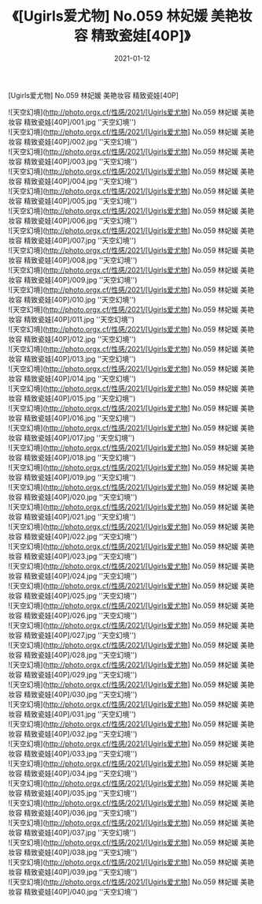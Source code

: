 ﻿---
layout: post
title:  《[Ugirls爱尤物] No.059 林妃媛 美艳妆容 精致瓷娃[40P]》
date:   2021-01-12
img: http://photo.orgx.cf/性感/2021/[Ugirls爱尤物] No.059 林妃媛 美艳妆容 精致瓷娃[40P]/000.jpg
tags: [美女, 性感, 泳衣]
---

[Ugirls爱尤物] No.059 林妃媛 美艳妆容 精致瓷娃[40P]



![天空幻境](http://photo.orgx.cf/性感/2021/[Ugirls爱尤物] No.059 林妃媛 美艳妆容 精致瓷娃[40P]/001.jpg ''天空幻境'') <br>
![天空幻境](http://photo.orgx.cf/性感/2021/[Ugirls爱尤物] No.059 林妃媛 美艳妆容 精致瓷娃[40P]/002.jpg ''天空幻境'') <br>
![天空幻境](http://photo.orgx.cf/性感/2021/[Ugirls爱尤物] No.059 林妃媛 美艳妆容 精致瓷娃[40P]/003.jpg ''天空幻境'') <br>
![天空幻境](http://photo.orgx.cf/性感/2021/[Ugirls爱尤物] No.059 林妃媛 美艳妆容 精致瓷娃[40P]/004.jpg ''天空幻境'') <br>
![天空幻境](http://photo.orgx.cf/性感/2021/[Ugirls爱尤物] No.059 林妃媛 美艳妆容 精致瓷娃[40P]/005.jpg ''天空幻境'') <br>
![天空幻境](http://photo.orgx.cf/性感/2021/[Ugirls爱尤物] No.059 林妃媛 美艳妆容 精致瓷娃[40P]/006.jpg ''天空幻境'') <br>
![天空幻境](http://photo.orgx.cf/性感/2021/[Ugirls爱尤物] No.059 林妃媛 美艳妆容 精致瓷娃[40P]/007.jpg ''天空幻境'') <br>
![天空幻境](http://photo.orgx.cf/性感/2021/[Ugirls爱尤物] No.059 林妃媛 美艳妆容 精致瓷娃[40P]/008.jpg ''天空幻境'') <br>
![天空幻境](http://photo.orgx.cf/性感/2021/[Ugirls爱尤物] No.059 林妃媛 美艳妆容 精致瓷娃[40P]/009.jpg ''天空幻境'') <br>
![天空幻境](http://photo.orgx.cf/性感/2021/[Ugirls爱尤物] No.059 林妃媛 美艳妆容 精致瓷娃[40P]/010.jpg ''天空幻境'') <br>
![天空幻境](http://photo.orgx.cf/性感/2021/[Ugirls爱尤物] No.059 林妃媛 美艳妆容 精致瓷娃[40P]/011.jpg ''天空幻境'') <br>
![天空幻境](http://photo.orgx.cf/性感/2021/[Ugirls爱尤物] No.059 林妃媛 美艳妆容 精致瓷娃[40P]/012.jpg ''天空幻境'') <br>
![天空幻境](http://photo.orgx.cf/性感/2021/[Ugirls爱尤物] No.059 林妃媛 美艳妆容 精致瓷娃[40P]/013.jpg ''天空幻境'') <br>
![天空幻境](http://photo.orgx.cf/性感/2021/[Ugirls爱尤物] No.059 林妃媛 美艳妆容 精致瓷娃[40P]/014.jpg ''天空幻境'') <br>
![天空幻境](http://photo.orgx.cf/性感/2021/[Ugirls爱尤物] No.059 林妃媛 美艳妆容 精致瓷娃[40P]/015.jpg ''天空幻境'') <br>
![天空幻境](http://photo.orgx.cf/性感/2021/[Ugirls爱尤物] No.059 林妃媛 美艳妆容 精致瓷娃[40P]/016.jpg ''天空幻境'') <br>
![天空幻境](http://photo.orgx.cf/性感/2021/[Ugirls爱尤物] No.059 林妃媛 美艳妆容 精致瓷娃[40P]/017.jpg ''天空幻境'') <br>
![天空幻境](http://photo.orgx.cf/性感/2021/[Ugirls爱尤物] No.059 林妃媛 美艳妆容 精致瓷娃[40P]/018.jpg ''天空幻境'') <br>
![天空幻境](http://photo.orgx.cf/性感/2021/[Ugirls爱尤物] No.059 林妃媛 美艳妆容 精致瓷娃[40P]/019.jpg ''天空幻境'') <br>
![天空幻境](http://photo.orgx.cf/性感/2021/[Ugirls爱尤物] No.059 林妃媛 美艳妆容 精致瓷娃[40P]/020.jpg ''天空幻境'') <br>
![天空幻境](http://photo.orgx.cf/性感/2021/[Ugirls爱尤物] No.059 林妃媛 美艳妆容 精致瓷娃[40P]/021.jpg ''天空幻境'') <br>
![天空幻境](http://photo.orgx.cf/性感/2021/[Ugirls爱尤物] No.059 林妃媛 美艳妆容 精致瓷娃[40P]/022.jpg ''天空幻境'') <br>
![天空幻境](http://photo.orgx.cf/性感/2021/[Ugirls爱尤物] No.059 林妃媛 美艳妆容 精致瓷娃[40P]/023.jpg ''天空幻境'') <br>
![天空幻境](http://photo.orgx.cf/性感/2021/[Ugirls爱尤物] No.059 林妃媛 美艳妆容 精致瓷娃[40P]/024.jpg ''天空幻境'') <br>
![天空幻境](http://photo.orgx.cf/性感/2021/[Ugirls爱尤物] No.059 林妃媛 美艳妆容 精致瓷娃[40P]/025.jpg ''天空幻境'') <br>
![天空幻境](http://photo.orgx.cf/性感/2021/[Ugirls爱尤物] No.059 林妃媛 美艳妆容 精致瓷娃[40P]/026.jpg ''天空幻境'') <br>
![天空幻境](http://photo.orgx.cf/性感/2021/[Ugirls爱尤物] No.059 林妃媛 美艳妆容 精致瓷娃[40P]/027.jpg ''天空幻境'') <br>
![天空幻境](http://photo.orgx.cf/性感/2021/[Ugirls爱尤物] No.059 林妃媛 美艳妆容 精致瓷娃[40P]/028.jpg ''天空幻境'') <br>
![天空幻境](http://photo.orgx.cf/性感/2021/[Ugirls爱尤物] No.059 林妃媛 美艳妆容 精致瓷娃[40P]/029.jpg ''天空幻境'') <br>
![天空幻境](http://photo.orgx.cf/性感/2021/[Ugirls爱尤物] No.059 林妃媛 美艳妆容 精致瓷娃[40P]/030.jpg ''天空幻境'') <br>
![天空幻境](http://photo.orgx.cf/性感/2021/[Ugirls爱尤物] No.059 林妃媛 美艳妆容 精致瓷娃[40P]/031.jpg ''天空幻境'') <br>
![天空幻境](http://photo.orgx.cf/性感/2021/[Ugirls爱尤物] No.059 林妃媛 美艳妆容 精致瓷娃[40P]/032.jpg ''天空幻境'') <br>
![天空幻境](http://photo.orgx.cf/性感/2021/[Ugirls爱尤物] No.059 林妃媛 美艳妆容 精致瓷娃[40P]/033.jpg ''天空幻境'') <br>
![天空幻境](http://photo.orgx.cf/性感/2021/[Ugirls爱尤物] No.059 林妃媛 美艳妆容 精致瓷娃[40P]/034.jpg ''天空幻境'') <br>
![天空幻境](http://photo.orgx.cf/性感/2021/[Ugirls爱尤物] No.059 林妃媛 美艳妆容 精致瓷娃[40P]/035.jpg ''天空幻境'') <br>
![天空幻境](http://photo.orgx.cf/性感/2021/[Ugirls爱尤物] No.059 林妃媛 美艳妆容 精致瓷娃[40P]/036.jpg ''天空幻境'') <br>
![天空幻境](http://photo.orgx.cf/性感/2021/[Ugirls爱尤物] No.059 林妃媛 美艳妆容 精致瓷娃[40P]/037.jpg ''天空幻境'') <br>
![天空幻境](http://photo.orgx.cf/性感/2021/[Ugirls爱尤物] No.059 林妃媛 美艳妆容 精致瓷娃[40P]/038.jpg ''天空幻境'') <br>
![天空幻境](http://photo.orgx.cf/性感/2021/[Ugirls爱尤物] No.059 林妃媛 美艳妆容 精致瓷娃[40P]/039.jpg ''天空幻境'') <br>
![天空幻境](http://photo.orgx.cf/性感/2021/[Ugirls爱尤物] No.059 林妃媛 美艳妆容 精致瓷娃[40P]/040.jpg ''天空幻境'') <br>